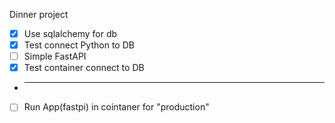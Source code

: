 Dinner project
- [x] Use sqlalchemy for db
- [x] Test connect Python to DB
- [ ] Simple FastAPI
- [x] Test container connect to DB
- ***
- [ ] Run App(fastpi) in cointaner for "production"
